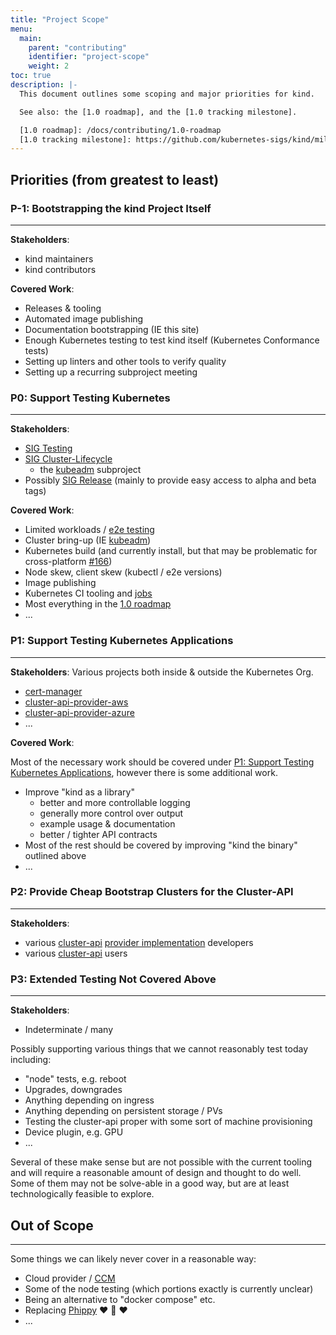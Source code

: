 ```yaml
---
title: "Project Scope"
menu:
  main:
    parent: "contributing"
    identifier: "project-scope"
    weight: 2
toc: true
description: |-
  This document outlines some scoping and major priorities for kind.

  See also: the [1.0 roadmap], and the [1.0 tracking milestone].

  [1.0 roadmap]: /docs/contributing/1.0-roadmap
  [1.0 tracking milestone]: https://github.com/kubernetes-sigs/kind/milestone/2
---
```

## Priorities (from greatest to least)

### P-1: Bootstrapping the kind Project Itself
---

**Stakeholders**:

- kind maintainers
- kind contributors

**Covered Work**:

- Releases & tooling
- Automated image publishing
- Documentation bootstrapping (IE this site)
- Enough Kubernetes testing to test kind itself (Kubernetes Conformance tests)
- Setting up linters and other tools to verify quality
- Setting up a recurring subproject meeting

### P0: Support Testing Kubernetes
---

**Stakeholders**: 

- [SIG Testing][sigs]
- [SIG Cluster-Lifecycle][sigs]
  - the [kubeadm] subproject
- Possibly [SIG Release][sigs] (mainly to provide easy access to alpha and beta tags)

**Covered Work**:

- Limited workloads / [e2e testing][e2e]
- Cluster bring-up (IE [kubeadm])
- Kubernetes build (and currently install, but that may be problematic for cross-platform [#166])
- Node skew, client skew (kubectl / e2e versions)
- Image publishing
- Kubernetes CI tooling and [jobs][kubeadm-kind-job]
- Most everything in the [1.0 roadmap]
- ...

### P1: Support Testing Kubernetes Applications
---

**Stakeholders**: Various projects both inside & outside the Kubernetes Org.

- [cert-manager]
- [cluster-api-provider-aws]
- [cluster-api-provider-azure]
- ...

**Covered Work**:

Most of the necessary work should be covered under 
[P1: Support Testing Kubernetes Applications](#p1-support-testing-kubernetes-applications),
however there is some additional work.

- Improve "kind as a library"
  - better and more controllable logging
  - generally more control over output
  - example usage & documentation
  - better / tighter API contracts
- Most of the rest should be covered by improving "kind the binary" outlined above
- ...

### P2: Provide Cheap Bootstrap Clusters for the Cluster-API 
---

**Stakeholders**:

- various [cluster-api][cluster-api] [provider implementation][cluster-api provider implementations]
developers
- various [cluster-api][cluster-api] users

### P3: Extended Testing Not Covered Above
---

**Stakeholders**: 

- Indeterminate / many

Possibly supporting various things that we cannot reasonably test today including:

- "node" tests, e.g. reboot
- Upgrades, downgrades
- Anything depending on ingress
- Anything depending on persistent storage / PVs
- Testing the cluster-api proper with some sort of machine provisioning
- Device plugin, e.g. GPU
- ...

Several of these make sense but are not possible with the current tooling and will require a reasonable amount of design and thought to do well. Some of them may not be solve-able in a good way, but are at least technologically feasible to explore.

## Out of Scope
---

Some things we can likely never cover in a reasonable way:

- Cloud provider / [CCM]
- Some of the node testing (which portions exactly is currently unclear)
- Being an alternative to "docker compose" etc.
- Replacing [Phippy][phippy] ❤️ 🦒 ❤️
- ...


[#166]: https://github.com/kubernetes-sigs/kind/issues/166
[1.0 roadmap]: /docs/contributing/1.0-roadmap
[1.0 tracking milestone]: https://github.com/kubernetes-sigs/kind/milestone/2
[phippy]: https://phippy.io
[kubeadm]: https://github.com/kubernetes/kubeadm
[sigs]: https://github.com/kubernetes/community/blob/master/sig-list.md
[e2e]: https://github.com/kubernetes/community/blob/master/contributors/devel/sig-testing/e2e-tests.md
[kubeadm-kind-job]: https://testgrid.k8s.io/sig-cluster-lifecycle-all#kubeadm-kind-master
[cert-manager]: https://github.com/jetstack/cert-manager
[cluster-api-provider-aws]: https://github.com/kubernetes-sigs/cluster-api-provider-aws
[cluster-api-provider-azure]: https://github.com/kubernetes-sigs/cluster-api-provider-azure
[cluster-api]: https://github.com/kubernetes-sigs/cluster-api
[cluster-api provider implementations]: https://github.com/kubernetes-sigs/cluster-api#provider-implementations
[CCM]: https://github.com/kubernetes/kubernetes/tree/master/cmd/cloud-controller-manager
